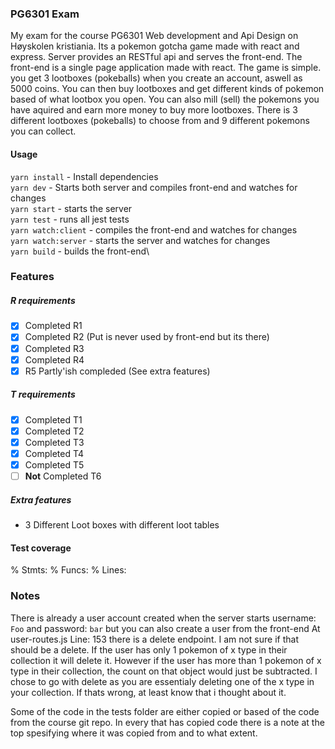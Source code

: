 ### PG6301 Exam
My exam for the course PG6301 Web development and Api Design on Høyskolen kristiania.
Its a pokemon gotcha game made with react and express. Server provides an RESTful api and serves the front-end.
The front-end is a single page application made with react. The game is simple. you get 3 lootboxes (pokeballs) when you create an account, aswell as 5000 coins.
You can then buy lootboxes and get different kinds of pokemon based of what lootbox you open. You can also mill (sell) the pokemons you have aquired and earn more money to buy more lootboxes. There is 3 different lootboxes (pokeballs) to choose from and 9 different pokemons you can collect.


#### Usage
`yarn install` - Install dependencies\
`yarn dev` - Starts both server and compiles front-end and watches for changes\
`yarn start` - starts the server\
`yarn test` - runs all jest tests\
`yarn watch:client` - compiles the front-end and watches for changes\
`yarn watch:server` - starts the server and watches for changes\
`yarn build` - builds the front-end\

### Features
##### R requirements
- [X] Completed R1
- [X] Completed R2 (Put is never used by front-end but its there)
- [X] Completed R3
- [X] Completed R4
- [X] R5 Partly'ish compleded (See extra features)
##### T requirements
- [X] Completed T1
- [X] Completed T2
- [X] Completed T3
- [X] Completed T4
- [X] Completed T5
- [ ] **Not** Completed T6

##### Extra features
- 3 Different Loot boxes with different loot tables 

#### Test coverage
% Stmts: 
% Funcs:
% Lines: 


### Notes
There is already a user account created when the server starts username: `Foo` and password: `bar` but you can also create a user from the front-end
At user-routes.js Line: 153 there is a delete endpoint. I am not sure if that should be a delete. If the user has only 1 pokemon of x type in their collection it will delete it. However if the user has more than 1 pokemon of x type in their collection, the count on that object would just be subtracted. I chose to go with delete as you are essentialy deleting one of the x type in your collection. If thats wrong, at least know that i thought about it.

Some of the code in the tests folder are either copied or based of the code from the course git repo. In every that has copied code there is a note at the top spesifying where it was copied from and to what extent.

